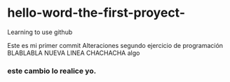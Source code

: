 # hello-word-the-first-proyect-
Learning to use github 

Este es mi primer commit
Alteraciones segundo ejercicio de programación 
BLABLABLA 
NUEVA LINEA 
CHACHACHA algo


### este cambio lo realice yo.
